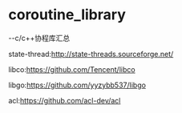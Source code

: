 # coroutine_library
--c/c++协程库汇总

state-thread:http://state-threads.sourceforge.net/ 

libco:https://github.com/Tencent/libco 

libgo:https://github.com/yyzybb537/libgo 

acl:https://github.com/acl-dev/acl 
